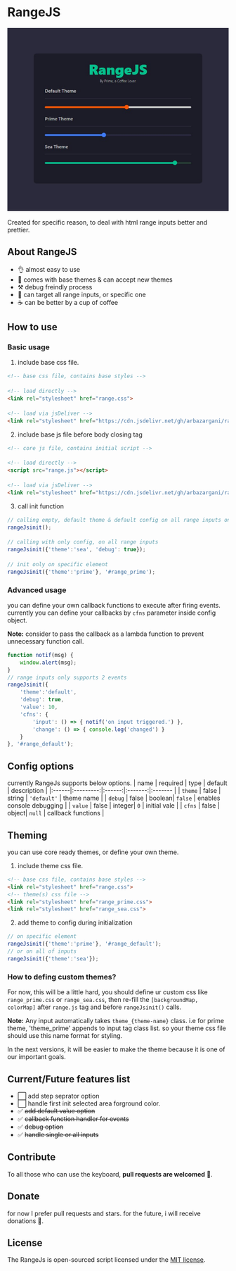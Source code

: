 # RangeJS
<p align="center">
<img alt="rangeJs" src="https://github.com/arbazargani/rangeJs/blob/main/images/head.png?raw=true" width="auto"></img>
</p>

Created for specific reason, to deal with html range inputs better and prettier.
## About RangeJS
* 👌 almost easy to use
* 🎨 comes with base themes & can accept new themes
* ⚒️ debug freindly process
* 🎯 can target all range inputs, or specific one
* ☕ can be better by a cup of coffee

## How to use
### Basic usage
1. include base css file.
```html
<!-- base css file, contains base styles -->

<!-- load directly -->
<link rel="stylesheet" href="range.css">

<!-- load via jsDeliver -->
<link rel="stylesheet" href="https://cdn.jsdelivr.net/gh/arbazargani/rangeJs/range.css">
```
2. include base js file before body closing tag
```html
<!-- core js file, contains initial script -->

<!-- load directly -->
<script src="range.js"></script>

<!-- load via jsDeliver -->
<link rel="stylesheet" href="https://cdn.jsdelivr.net/gh/arbazargani/rangeJs/range.js">
```
3. call init function
```js
// calling empty, default theme & default config on all range inputs on page
rangeJsinit();

// calling with only config, on all range inputs
rangeJsinit({'theme':'sea', 'debug': true});

// init only on specific element
rangeJsinit({'theme':'prime'}, '#range_prime');
```
### Advanced usage
you can define your own callback functions to execute after firing events.
currently you can define your callbacks by `cfns` parameter inside config object.

**Note:** consider to pass the callback as a lambda function to prevent unnecessary function call.

```js
function notif(msg) {
    window.alert(msg);
}
// range inputs only supports 2 events
rangeJsinit({
    'theme':'default',
    'debug': true,
    'value': 10,
    'cfns': {
        'input': () => { notif('on input triggered.') },
        'change': () => { console.log('changed') }
    }
}, '#range_default');
```

## Config options
currently RangeJs supports below options.
| name  |  required |  type  | default | description |
|:------|:---------:|:------:|:-------:|:------- |
| `theme` | false     | string | `'default'` | theme name |
| `debug` | false     | boolean|  `false`  | enables console debugging |
| `value` | false     | integer|  `0`  | initial vale |
| `cfns` | false     | object|  `null`  | callback functions |

## Theming
you can use core ready themes, or define your own theme.
1. include theme css file.
```html
<!-- base css file, contains base styles -->
<link rel="stylesheet" href="range.css">
<!-- theme(s) css file -->
<link rel="stylesheet" href="range_prime.css">
<link rel="stylesheet" href="range_sea.css">
```

2. add theme to config during initialization 
```js
// on specific element
rangeJsinit({'theme':'prime'}, '#range_default');
// or on all of inputs
rangeJsinit({'theme':'sea'});
```

### How to defing custom themes?
For now, this will be a little hard, you should define ur custom css like `range_prime.css` or `range_sea.css`, then re-fill the `[backgroundMap, colorMap]` after `range.js` tag and before `rangeJsinit()` calls.

**Note:** Any input automatically takes `theme_{theme-name}` class. i.e for prime theme, 'theme_prime' appends to input tag class list. so your theme css file should use this name format for styling. 

In the next versions, it will be easier to make the theme because it is one of our important goals.

## Current/Future features list
* ⬜ add step seprator option
* ⬜ handle first init selected area forground color.
* ✅ ~~add default value option~~
* ✅ ~~callback function handler for events~~
* ✅ ~~debug option~~
* ✅ ~~handle single or all inputs~~

## Contribute
To all those who can use the keyboard, **pull requests are welcomed** 🙏.

## Donate
for now I prefer pull requests and stars. for the future, i will receive donations 💸.

## License

The RangeJs is open-sourced script licensed under the [MIT license](https://opensource.org/license/mit/).